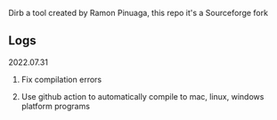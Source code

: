 Dirb a tool created by Ramon Pinuaga, this repo it's a Sourceforge fork

## Logs

2022.07.31

1. Fix compilation errors

2. Use github action to automatically compile to mac, linux, windows platform programs



